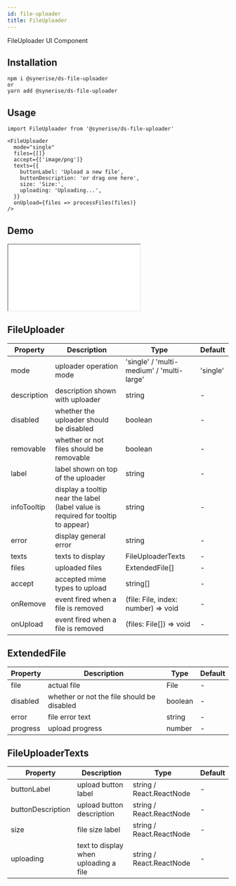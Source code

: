 ```yaml
---
id: file-uploader
title: FileUploader
---
```


FileUploader UI Component

## Installation

```
npm i @synerise/ds-file-uploader
or
yarn add @synerise/ds-file-uploader
```

## Usage

```
import FileUploader from '@synerise/ds-file-uploader'

<FileUploader
  mode="single"
  files={[]}
  accept={['image/png']}
  texts={{
    buttonLabel: 'Upload a new file',
    buttonDescription: 'or drag one here',
    size: 'Size:',
    uploading: 'Uploading...',
  }}
  onUpload={files => processFiles(files)}
/>

```

## Demo

<iframe src="/storybook-static/iframe.html?id=components-fileuploader--single"></iframe>

## FileUploader

| Property    | Description                                                                      | Type                                      | Default  |
| ----------- | -------------------------------------------------------------------------------- | ----------------------------------------- | -------- |
| mode        | uploader operation mode                                                          | 'single' / 'multi-medium' / 'multi-large' | 'single' |
| description | description shown with uploader                                                  | string                                    | -        |
| disabled    | whether the uploader should be disabled                                          | boolean                                   | -        |
| removable   | whether or not files should be removable                                         | boolean                                   | -        |
| label       | label shown on top of the uploader                                               | string                                    | -        |
| infoTooltip | display a tooltip near the label (label value is required for tooltip to appear) | string                                    | -        |
| error       | display general error                                                            | string                                    | -        |
| texts       | texts to display                                                                 | FileUploaderTexts                         | -        |
| files       | uploaded files                                                                   | ExtendedFile[]                            | -        |
| accept      | accepted mime types to upload                                                    | string[]                                  | -        |
| onRemove    | event fired when a file is removed                                               | (file: File, index: number) => void       | -        |
| onUpload    | event fired when a file is removed                                               | (files: File[]) => void                   | -        |

## ExtendedFile

| Property | Description                                | Type    | Default |
| -------- | ------------------------------------------ | ------- | ------- |
| file     | actual file                                | File    | -       |
| disabled | whether or not the file should be disabled | boolean | -       |
| error    | file error text                            | string  | -       |
| progress | upload progress                            | number  | -       |

## FileUploaderTexts

| Property          | Description                           | Type                     | Default |
| ----------------- | ------------------------------------- | ------------------------ | ------- |
| buttonLabel       | upload button label                   | string / React.ReactNode | -       |
| buttonDescription | upload button description             | string / React.ReactNode | -       |
| size              | file size label                       | string / React.ReactNode | -       |
| uploading         | text to display when uploading a file | string / React.ReactNode | -       |

